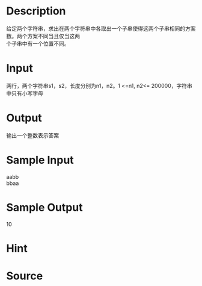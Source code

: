 
# Description

<div class="content"><div>给定两个字符串，求出在两个字符串中各取出一个子串使得这两个子串相同的方案数。两个方案不同当且仅当这两</div>
<div>个子串中有一个位置不同。</div>
<p></p></div>

# Input

<div class="content"><p>两行，两个字符串s1，s2，长度分别为n1，n2。1 &lt;=n1, n2&lt;= 200000，字符串中只有小写字母</p>
<p></p></div>

# Output

<div class="content"><p>输出一个整数表示答案</p>
<p></p></div>

# Sample Input

<div class="content"><span class="sampledata">aabb<br/>
bbaa</span></div>

# Sample Output

<div class="content"><span class="sampledata">10</span></div>

# Hint

<div class="content"><p></p></div>

# Source

<div class="content"><p><a href="problemset.php?search="></a></p></div>

